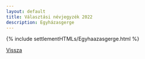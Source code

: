 ```yaml
---
layout: default
title: Választási névjegyzék 2022
description: Egyházasgerge
---
```


{% include settlementHTMLs/Egyhaazasgerge.html %}

[Vissza](../)